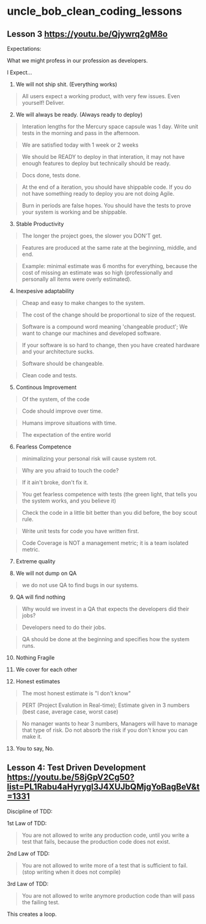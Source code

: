 # uncle_bob_clean_coding_lessons

## Lesson 3 https://youtu.be/Qjywrq2gM8o

Expectations:

What we might profess in our profession as developers.

I Expect...

1. We will not ship shit. (Everything works)
> All users expect a working product, with very few issues. Even yourself! Deliver.

2. We will always be ready. (Always ready to deploy)
> Interation lengths for the Mercury space capsule was 1 day. Write unit tests in the morning and pass in the afternoon.

> We are satisfied today with 1 week or 2 weeks

> We should be READY to deploy in that interation, it may not have enough features to deploy but technically should be ready.

> Docs done, tests done.

> At the end of a iteration, you should have shippable code. If you do not have something ready to deploy you are not doing Agile.

> Burn in periods are false hopes. You should have the tests to prove your system is working and be shippable.

3. Stable Productivity

> The longer the project goes, the slower you DON'T get.

> Features are produced at the same rate at the beginning, middle, and end.

> Example: minimal estimate was 6 months for everything, because the cost of missing an estimate was so high (professionally and personally all items were overly estimated).

4. Inexpesive adaptability

> Cheap and easy to make changes to the system.

> The cost of the change should be proportional to size of the request.

> Software is a compound word meaning 'changeable product'; We want to change our machines and developed software.

> If your software is so hard to change, then you have created hardware and your architecture sucks.

> Software should be changeable.

> Clean code and tests.

5. Continous Improvement

> Of the system, of the code

> Code should improve over time.

> Humans improve situations with time.

> The expectation of the entire world

6. Fearless Competence

> minimalizing your personal risk will cause system rot.

> Why are you afraid to touch the code?

> If it ain't broke, don't fix it.

> You get fearless competence with tests (the green light, that tells you the system works, and you believe it)

> Check the code in a little bit better than you did before, the boy scout rule.

> Write unit tests for code you have written first.

> Code Coverage is NOT a management metric; it is a team isolated metric.

7. Extreme quality

8. We will not dump on QA

> we do not use QA to find bugs in our systems.

9. QA will find nothing

> Why would we invest in a QA that expects the developers did their jobs?

> Developers need to do their jobs.

> QA should be done at the beginning and specifies how the system runs.

10. Nothing Fragile

11. We cover for each other

12. Honest estimates

> The most honest estimate is "I don't know"

> PERT (Project Evalution in Real-time); Estimate given in 3 numbers (best case, average case, worst case)

> No manager wants to hear 3 numbers, Managers will have to manage that type of risk. Do not absorb the risk if you don't know you can make it.

13. You to say, No.

## Lesson 4: Test Driven Development https://youtu.be/58jGpV2Cg50?list=PL1Rabu4aHyrygl3J4XUJbQMjgYoBagBeV&t=1331

Discipline of TDD:

1st Law of TDD:

> You are not allowed to write any production code, until you write a test that fails, because the production code does not exist.

2nd Law of TDD:

> You are not allowed to write more of a test that is sufficient to fail. (stop writing when it does not compile)

3rd Law of TDD:

> You are not allowed to write anymore production code than will pass the failing test.

This creates a loop.
